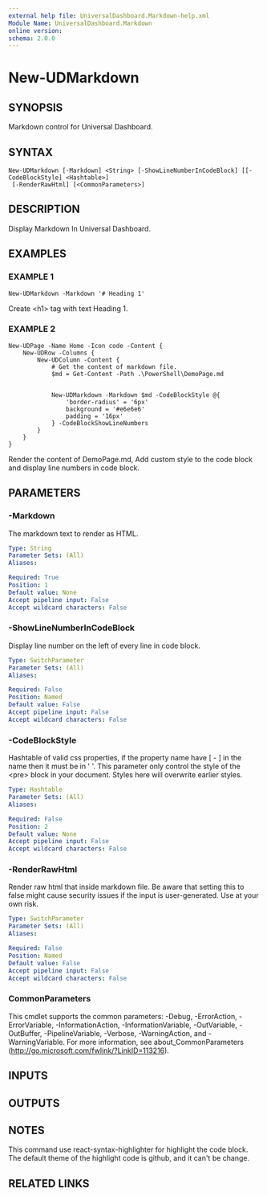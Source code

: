 ```yaml
---
external help file: UniversalDashboard.Markdown-help.xml
Module Name: UniversalDashboard.Markdown
online version:
schema: 2.0.0
---
```


# New-UDMarkdown

## SYNOPSIS
Markdown control for Universal Dashboard.

## SYNTAX

```
New-UDMarkdown [-Markdown] <String> [-ShowLineNumberInCodeBlock] [[-CodeBlockStyle] <Hashtable>]
 [-RenderRawHtml] [<CommonParameters>]
```

## DESCRIPTION
Display Markdown In Universal Dashboard.

## EXAMPLES

### EXAMPLE 1
```
New-UDMarkdown -Markdown '# Heading 1'
```

Create \<h1\> tag with text Heading 1.

### EXAMPLE 2
```
New-UDPage -Name Home -Icon code -Content {
    New-UDRow -Columns {
        New-UDColumn -Content {
            # Get the content of markdown file.
            $md = Get-Content -Path .\PowerShell\DemoPage.md

            
            New-UDMarkdown -Markdown $md -CodeBlockStyle @{
                'border-radius' = '6px' 
                background = '#e6e6e6' 
                padding = '16px'
            } -CodeBlockShowLineNumbers
        }
    }
}
```
Render the content of DemoPage.md, Add custom style to the code block and display line numbers in code block.

## PARAMETERS

### -Markdown
The markdown text to render as HTML.

```yaml
Type: String
Parameter Sets: (All)
Aliases:

Required: True
Position: 1
Default value: None
Accept pipeline input: False
Accept wildcard characters: False
```

### -ShowLineNumberInCodeBlock
Display line number on the left of every line in code block.

```yaml
Type: SwitchParameter
Parameter Sets: (All)
Aliases:

Required: False
Position: Named
Default value: False
Accept pipeline input: False
Accept wildcard characters: False
```

### -CodeBlockStyle
Hashtable of valid css properties, if the property name have \[ - \] in the name then it must be in ' '.
This parameter only control the style of the \<pre\> block in your document.
Styles here will overwrite earlier styles.

```yaml
Type: Hashtable
Parameter Sets: (All)
Aliases:

Required: False
Position: 2
Default value: None
Accept pipeline input: False
Accept wildcard characters: False
```

### -RenderRawHtml
Render raw html that inside markdown file.
Be aware that setting this to false might cause security issues if the input is user-generated.
Use at your own risk.

```yaml
Type: SwitchParameter
Parameter Sets: (All)
Aliases:

Required: False
Position: Named
Default value: False
Accept pipeline input: False
Accept wildcard characters: False
```

### CommonParameters
This cmdlet supports the common parameters: -Debug, -ErrorAction, -ErrorVariable, -InformationAction, -InformationVariable, -OutVariable, -OutBuffer, -PipelineVariable, -Verbose, -WarningAction, and -WarningVariable.
For more information, see about_CommonParameters (http://go.microsoft.com/fwlink/?LinkID=113216).

## INPUTS

## OUTPUTS

## NOTES
This command use react-syntax-highlighter for highlight the code block.
The default theme of the highlight code is github, and it can't be change.

## RELATED LINKS
